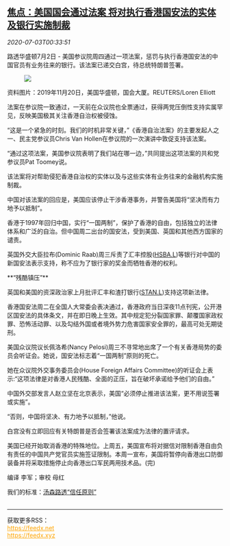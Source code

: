 <!--1593737779000-->
[焦点：美国国会通过法案 将对执行香港国安法的实体及银行实施制裁](https://cn.reuters.com/article/usa-capitol-hk-security-law-sanctions-07-idCNKBS244027)
------

<div><i>2020-07-03T00:33:51</i></div><div class="StandardArticleBody_body"><p>路透华盛顿7月2日 - 美国参议院周四通过一项法案，惩罚与执行香港国安法的中国官员有业务往来的银行。该法案已递交白宫，待总统特朗普签署。 </p><div class="PrimaryAsset_container"><div class="Image_container" tabindex="-1"><figure class="Image_zoom" style="padding-bottom:"><div class="LazyImage_container LazyImage_dark" style="background-image:none"><img src="//s4.reutersmedia.net/resources/r/?m=02&amp;d=20200703&amp;t=2&amp;i=1524490564&amp;r=LYNXMPEG6200T&amp;w=600" aria-label="资料图片：2019年11月20日，美国华盛顿，国会大厦。REUTERS/Loren Elliott"/><div class="LazyImage_image LazyImage_fallback" style="background-image:url(//s4.reutersmedia.net/resources/r/?m=02&amp;d=20200703&amp;t=2&amp;i=1524490564&amp;r=LYNXMPEG6200T&amp;w=600);background-position:center center;background-color:inherit"></div></div><div class="Image_expand-button" aria-label="Expand Image Slideshow" role="button" tabindex="0"></div></figure><figcaption><div class="Image_caption"><span>资料图片：2019年11月20日，美国华盛顿，国会大厦。REUTERS/Loren Elliott</span></div></figcaption></div></div><p>法案在参议院一致通过，一天前在众议院也全票通过，获得两党压倒性支持实属罕见，反映美国极其关注香港自治权被侵蚀。 </p><p>“这是一个紧急的时刻。我们的时机非常关键，”《香港自治法案》的主要发起人之一、民主党参议员Chris Van Hollen在参议院的一次演讲中敦促支持该法案。 </p><p>“通过这项法案，美国参议院表明了我们站在哪一边，”共同提出这项法案的共和党参议员Pat Toomey说。 </p><p>该法案将对帮助侵犯香港自治权的实体以及与这些实体有业务往来的金融机构实施制裁。 </p><p>中国对该法案的回应是，美国应该停止干涉香港事务，并警告美国将“坚决而有力地予以抵制”。 </p><p>香港于1997年回归中国，实行“一国两制”，保护了香港的自由，包括独立的法律体系和广泛的自治。但中国周二出台的国安法，受到美国、英国和其他西方国家的谴责。 </p><p>英国外交大臣拉布(Dominic Raab)周三斥责了汇丰控股(<span id="symbol_HSBA.L_0"><a href="//www.reuters.com/companies/HSBA.L">HSBA.L</a></span>)等银行对中国的新国安法表示支持，称不应为了银行家的奖金而牺牲香港的权利。 </p><p>**“残酷镇压”** </p><p>英国和美国的资深政治家上月批评汇丰和渣打银行(<span id="symbol_STAN.L_1"><a href="//www.reuters.com/companies/STAN.L">STAN.L</a></span>)支持这项新法律。 </p><p>香港国安法周二在全国人大常委会表决通过，香港政府当日深夜11点刊宪，公开港区国安法的具体条文，并在即日晚上生效。其中规定犯分裂国家罪、颠覆国家政权罪、恐怖活动罪、以及勾结外国或者境外势力危害国家安全罪的，最高可处无期徒刑。 </p><p>美国众议院议长佩洛希(Nancy Pelosi)周三不寻常地出席了一个有关香港局势的委员会听证会。她说，国安法标志着“一国两制”原则的死亡。 </p><p>她在众议院外交事务委员会(House Foreign Affairs Committee)的听证会上表示:“这项法律是对香港人民残酷、全面的正压，旨在破坏承诺给予他们的自由。” </p><p>中国外交部发言人赵立坚在北京表示，美国“必须停止推进该法案，更不用说签署或实施”。 </p><p>“否则，中国将坚决、有力地予以抵制，”他说。 </p><p>白宫没有立即回应有关特朗普是否会签署该法案成为法律的置评请求。 </p><p>美国已经开始取消香港的特殊地位。上周五，美国宣布将对据信对限制香港自由负有责任的中国共产党官员实施签证限制。本周一宣布，美国将暂停向香港出口防御装备并将采取措施停止向香港出口军民两用技术品。(完) </p><div class="Attribution_container"><div class="Attribution_attribution"><p class="Attribution_content">编译 李军；审校 母红 </p></div></div><div class="StandardArticleBody_trustBadgeContainer"><span class="StandardArticleBody_trustBadgeTitle">我们的标准：</span><span class="trustBadgeUrl"><a href="https://www.thomsonreuters.cn/content/dam/openweb/documents/pdf/china/brochures/about-us-1.pdf">汤森路透“信任原则”</a></span></div></div><br><hr><div>获取更多RSS：<br><a href="https://feedx.net" style="color:orange" target="_blank">https://feedx.net</a> <br><a href="https://feedx.xyz" style="color:orange" target="_blank">https://feedx.xyz</a><br></div>
